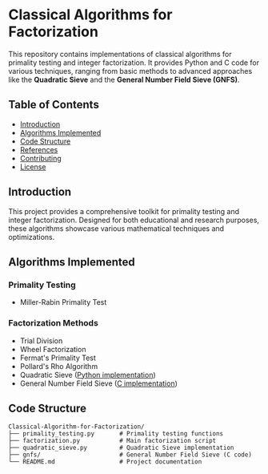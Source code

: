 # Classical Algorithms for Factorization  

This repository contains implementations of classical algorithms for primality testing and integer factorization. It provides Python and C code for various techniques, ranging from basic methods to advanced approaches like the **Quadratic Sieve** and the **General Number Field Sieve (GNFS)**.  

## Table of Contents  

- [Introduction](#introduction)  
- [Algorithms Implemented](#algorithms-implemented)  
- [Code Structure](#code-structure)  
- [References](#references)  
- [Contributing](#contributing)  
- [License](#license)  

## Introduction  

This project provides a comprehensive toolkit for primality testing and integer factorization. Designed for both educational and research purposes, these algorithms showcase various mathematical techniques and optimizations.  

## Algorithms Implemented  

### Primality Testing  
- Miller-Rabin Primality Test  

### Factorization Methods  

- Trial Division  
- Wheel Factorization  
- Fermat's Primality Test  
- Pollard's Rho Algorithm  
- Quadratic Sieve ([Python implementation](https://github.com/NachiketUN/Quadratic-Sieve-Algorithm))  
- General Number Field Sieve ([C implementation](https://github.com/MathSquared/general-number-field-sieve))  

## Code Structure  

```plaintext  
Classical-Algorithm-for-Factorization/  
├── primality_testing.py       # Primality testing functions  
├── factorization.py           # Main factorization script  
├── quadratic_sieve.py         # Quadratic Sieve implementation  
├── gnfs/                      # General Number Field Sieve (C code)  
└── README.md                  # Project documentation  
